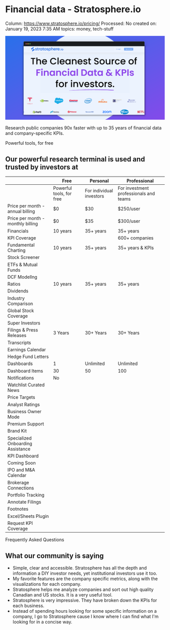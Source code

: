 # Financial data - Stratosphere.io

Column: https://www.stratosphere.io/pricing/
Processed: No
created on: January 19, 2023 7:35 AM
topics: money, tech-stuff

![share-image.png](Financial%20data%20-%20Stratosphere%20io%206db3bab707054e5d933dfef0a8d8a758/share-image.png)

Research public companies 90x faster with up to 35 years of financial data and company-specific KPIs.

Powerful tools, for free

## Our powerful research terminal is used and trusted by investors at

|  | Free | Personal | Professional |
| --- | --- | --- | --- |
|  | Powerful tools, for free | For individual investors | For investment professionals and teams |
| Price per month - annual billing | $0 | $30 | $250/user |
| Price per month - monthly billing | $0 | $35 | $300/user |
| Financials | 10 years | 35+ years | 35+ years |
| KPI Coverage |  |  | 600+ companies |
| Fundamental Charting | 10 years | 35+ years | 35+ years & KPIs |
| Stock Screener |  |  |  |
| ETFs & Mutual Funds |  |  |  |
| DCF Modellng |  |  |  |
| Ratios | 10 years | 35+ years | 35+ years |
| Dividends |  |  |  |
| Industry Comparison |  |  |  |
| Global Stock Coverage |  |  |  |
| Super Investors |  |  |  |
| Filings & Press Releases | 3 Years | 30+ Years | 30+ Years |
| Transcripts |  |  |  |
| Earnings Calendar |  |  |  |
| Hedge Fund Letters |  |  |  |
| Dashboards | 1 | Unlimited | Unlimited |
| Dashboard Items | 30 | 50 | 100 |
| Notifications | No |  |  |
| Watchlist Curated News |  |  |  |
| Price Targets |  |  |  |
| Analyst Ratings |  |  |  |
| Business Owner Mode |  |  |  |
| Premium Support |  |  |  |
| Brand Kit |  |  |  |
| Specialized Onboarding Assistance |  |  |  |
| KPI Dashboard |  |  |  |
| Coming Soon |  |  |  |
| IPO and M&A Calendar |  |  |  |
| Brokerage Connections |  |  |  |
| Portfolio Tracking |  |  |  |
| Annotate Filings |  |  |  |
| Footnotes |  |  |  |
| Excel/Sheets Plugin |  |  |  |
| Request KPI Coverage |  |  |  |

Frequently Asked Questions

## What our community is saying

- Simple, clear and accessible. Stratosphere has all the depth and information a DIY investor needs, yet institutional investors use it too.
- My favorite features are the company specific metrics, along with the visualizations for each company.
- Stratosphere helps me analyze companies and sort out high quality Canadian and US stocks. It is a very useful tool.
- Stratosphere is very impressive. They have broken down the KPIs for each business.
- Instead of spending hours looking for some specific information on a company, I go to Stratosphere cause I know where I can find what I'm looking for in a concise way.